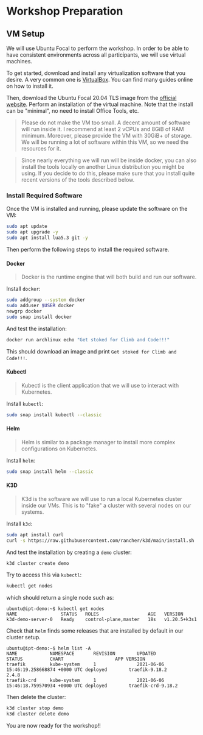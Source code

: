 # Workshop Preparation

## VM Setup

We will use Ubuntu Focal to perform the workshop. In order to be able to have consistent
environments across all participants, we will use virtual machines.

To get started, download and install any virtualization software that you desire. A very common one
is [VirtualBox][0]. You can find many guides online on how to install it.

Then, download the Ubuntu Focal 20.04 TLS image from the [official website][1]. Perform an
installation of the virtual machine. Note that the install can be "minimal", no need to install
Office Tools, etc.

> Please do not make the VM too small. A decent amount of software will run inside it. I recommend
> at least 2 vCPUs and 8GiB of RAM minimum. Moreover, please provide the VM with 30GiB+ of storage.
> We will be running a lot of software within this VM, so we need the resources for it.

[0]: https://www.virtualbox.org/
[1]: https://ubuntu.com/download/desktop

> Since nearly everything we will run will be inside docker, you can also install the tools locally
> on another Linux distribution you might be using. If you decide to do this, please make sure that
> you install quite recent versions of the tools described below.

### Install Required Software

Once the VM is installed and running, please update the software on the VM:

```bash
sudo apt update
sudo apt upgrade -y
sudo apt install lua5.3 git -y
```

Then perform the following steps to install the required software.

#### Docker

> Docker is the runtime engine that will both build and run our software.

Install `docker`:

```bash
sudo addgroup --system docker
sudo adduser $USER docker
newgrp docker
sudo snap install docker
```

And test the installation:

```bash
docker run archlinux echo "Get stoked for Climb and Code!!!"
```

This should download an image and print `Get stoked for Climb and Code!!!`.

#### Kubectl

> Kubectl is the client application that we will use to interact with Kubernetes.

Install `kubectl`:

```bash
sudo snap install kubectl --classic
```

#### Helm

> Helm is similar to a package manager to install more complex configurations on Kubernetes.

Install `helm`:

```bash
sudo snap install helm --classic
```

#### K3D

> K3d is the software we will use to run a local Kubernetes cluster inside our VMs. This is to
> "fake" a cluster with several nodes on our systems.

Install `k3d`:

```bash
sudo apt install curl
curl -s https://raw.githubusercontent.com/rancher/k3d/main/install.sh | bash
```

And test the installation by creating a `demo` cluster:

```bash
k3d cluster create demo
```

Try to access this via `kubectl`:

```bash
kubectl get nodes
```

which should return a single node such as:

```
ubuntu@ipt-demo:~$ kubectl get nodes
NAME                STATUS   ROLES                  AGE   VERSION
k3d-demo-server-0   Ready    control-plane,master   18s   v1.20.5+k3s1
```

Check that `helm` finds some releases that are installed by default in our cluster setup.

```
ubuntu@ipt-demo:~$ helm list -A
NAME            NAMESPACE       REVISION        UPDATED                                 STATUS          CHART                   APP VERSION
traefik         kube-system     1               2021-06-06 15:46:19.258668874 +0000 UTC deployed        traefik-9.18.2          2.4.8
traefik-crd     kube-system     1               2021-06-06 15:46:18.759570934 +0000 UTC deployed        traefik-crd-9.18.2
```

Then delete the cluster:

```bash
k3d cluster stop demo
k3d cluster delete demo
```

You are now ready for the workshop!!
